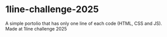 # 1line-challenge-2025
A simple portolio that has only one line of each code (HTML, CSS and JS). Made at 1line challenge 2025
